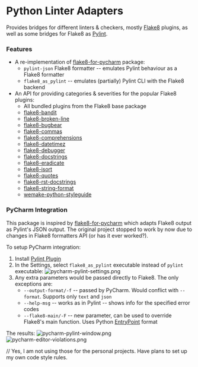 # Python Linter Adapters
Provides bridges for different linters & checkers, mostly [Flake8] plugins,
as well as some bridges for Flake8 as [Pylint].

### Features
* A re-implementation of [flake8-for-pycharm] package:
  + `pylint-json` Flake8 formatter -- emulates Pylint behaviour as a Flake8 formatter
  + `flake8_as_pylint` -- emulates (partially) Pylint CLI with the Flake8 backend
* An API for providing categories & severities for the popular Flake8 plugins:
  + All bundled plugins from the Flake8 base package
  + [flake8-bandit](https://pypi.org/project/flake8-bandit/)
  + [flake8-broken-line](https://pypi.org/project/flake8-broken-line/)
  + [flake8-bugbear](https://pypi.org/project/flake8-bugbear/)
  + [flake8-commas](https://pypi.org/project/flake8-commas/)
  + [flake8-comprehensions](https://pypi.org/project/flake8-comprehensions/)
  + [flake8-datetimez](https://pypi.org/project/flake8-datetimez/)
  + [flake8-debugger](https://pypi.org/project/flake8-debugger/)
  + [flake8-docstrings](https://pypi.org/project/flake8-docstrings/)
  + [flake8-eradicate](https://pypi.org/project/flake8-eradicate/)
  + [flake8-isort](https://pypi.org/project/flake8-isort/)
  + [flake8-quotes](https://pypi.org/project/flake8-quotes/)
  + [flake8-rst-docstrings](https://pypi.org/project/flake8-rst-docstrings/)
  + [flake8-string-format](https://pypi.org/project/flake8-string-format/)
  + [wemake-python-styleguide](https://pypi.org/project/wemake-python-styleguide/)

### PyCharm Integration
This package is inspired by [flake8-for-pycharm] which adapts Flake8 output as Pylint's JSON output.
The original project stopped to work by now due to changes in Flake8 formatters API (or has it ever worked?).

To setup PyCharm integration:

1. Install [Pylint Plugin]
2. In the Settings, select `flake8_as_pylint` executable instead of `pylint` executable:
   ![pycharm-pylint-settings.png](docs/img/pycharm-pylint-settings.png "select '<venv>/Scripts/flake8_as_pylint.exe' here")
3. Any extra parameters would be passed directly to Flake8.
   The only exceptions are:
   + `--output-format/-f` -- passed by PyCharm. Would conflict with `--format`. Supports only `text` and `json`
   + `--help-msg` -- works as in Pylint -- shows info for the specified error codes
   + `--flake8-main/-F` -- new parameter, can be used to override Flake8's main function. Uses Python [EntryPoint] format

The results:
![pycharm-pylint-window.png](docs/img/pycharm-pylint-window.png "PyCharm's Pylint window")
![pycharm-editor-violations.png](docs/img/pycharm-editor-violations.png "Violations in the PyCharm's editor")

// Yes, I am not using those for the personal projects. Have plans to set up my own code style rules.

[flake8]: https://flake8.pycqa.org/en/latest/index.html
[pylint]: https://pylint.readthedocs.io/en/latest/
[flake8-for-pycharm]: https://pypi.org/project/flake8-for-pycharm/
[pylint plugin]: https://plugins.jetbrains.com/plugin/11084-pylint
[EntryPoint]: https://docs.python.org/3.12/library/importlib.metadata.html#importlib.metadata.EntryPoint
